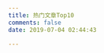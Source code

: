 ```yaml
---
title: 热门文章Top10
comments: false
date: 2019-07-04 02:44:43

---
```


<div id="post-rank">
  <ol>
  </ol>
</div>


<script src="//cdn.jsdelivr.net/npm/leancloud-storage@3.10.0/dist/av-min.js"></script>
<script>
  var APP_ID = "FmrBHAJa1fEUdPOvXyANbPJ5-gzGzoHsz";  //输入个人LeanCloud账号AppID
  var APP_KEY = "Dx4BoLx3FnaC90LK6h8IEgLk";  //输入个人LeanCloud账号AppKey
  AV.init({
    appId: APP_ID,
    appKey: APP_KEY
  });


  var query = new AV.Query('Counter');//表名
  query.descending('time'); //结果按阅读次数降序排序
  query.limit(10);  //最终只返回10条结果
  query.find().then( response => {
    var content = response.reduce( (accum, {attributes}) => {
      accum += `<li><p><div class="prefix">【热度 ${attributes.time} ℃】<a href="${attributes.url}">${attributes.title}</a></div></p></li>`
      return accum;
    },"")
    document.querySelector("#post-rank ol").innerHTML = content;
  })
  .catch( error => {
    console.log(error);
  });
</script>

<style type="text/css">
  #post-rank {
    text-align: left;
  }
  #post-rank .prefix {
    color: #ff4d4f;
    display: inline-block;
  }
</style>
